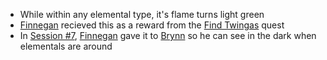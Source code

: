 - While within any elemental type, it's flame turns light green
- [Finnegan](/pages/finnegan) recieved this as a reward from the [Find Twingas](/pages/find-twingas) quest
- In [Session #7](#session-7), [Finnegan](/pages/finnegan) gave it to [Brynn](/pages/brynn) so he can see in the dark when elementals are around

